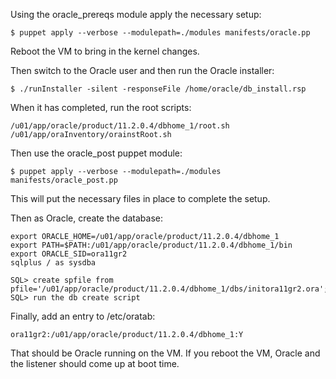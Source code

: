 Using the oracle_prereqs module apply the necessary setup:

    $ puppet apply --verbose --modulepath=./modules manifests/oracle.pp

Reboot the VM to bring in the kernel changes.

Then switch to the Oracle user and then run the Oracle installer:

    $ ./runInstaller -silent -responseFile /home/oracle/db_install.rsp

When it has completed, run the root scripts:

    /u01/app/oracle/product/11.2.0.4/dbhome_1/root.sh
    /u01/app/oraInventory/orainstRoot.sh

Then use the oracle_post puppet module:

    $ puppet apply --verbose --modulepath=./modules manifests/oracle_post.pp

This will put the necessary files in place to complete the setup.

Then as Oracle, create the database:

    export ORACLE_HOME=/u01/app/oracle/product/11.2.0.4/dbhome_1
    export PATH=$PATH:/u01/app/oracle/product/11.2.0.4/dbhome_1/bin
	export ORACLE_SID=ora11gr2
	sqlplus / as sysdba
	
	SQL> create spfile from pfile='/u01/app/oracle/product/11.2.0.4/dbhome_1/dbs/initora11gr2.ora';
	SQL> run the db create script

Finally, add an entry to /etc/oratab:

    ora11gr2:/u01/app/oracle/product/11.2.0.4/dbhome_1:Y

That should be Oracle running on the VM. If you reboot the VM, Oracle and the listener should come up at boot time.
